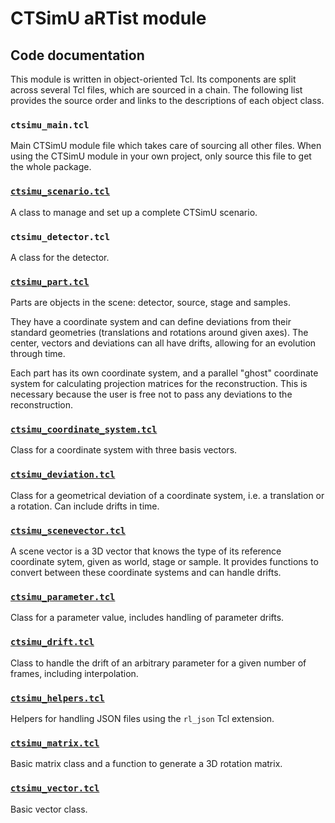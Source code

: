 # CTSimU aRTist module

## Code documentation
This module is written in object-oriented Tcl. Its components are split across several Tcl files, which are sourced in a chain. The following list provides the source order and links to the descriptions of each object class.

### `ctsimu_main.tcl`
Main CTSimU module file which takes care of sourcing all other files. When using the CTSimU module in your own project, only source this file to get the whole package.
    
### [`ctsimu_scenario.tcl`](scenario.md)
A class to manage and set up a complete CTSimU scenario.

### `ctsimu_detector.tcl`
A class for the detector.

### [`ctsimu_part.tcl`](part.md)
Parts are objects in the scene: detector, source, stage and samples.

They have a coordinate system and can define deviations from their standard geometries (translations and rotations around given axes). The center, vectors and deviations can all have drifts, allowing for an evolution through time.

Each part has its own coordinate system, and a parallel "ghost" coordinate system for calculating projection matrices for the reconstruction. This is necessary because the user is free not to pass any deviations to the reconstruction.

### [`ctsimu_coordinate_system.tcl`](coordinate_system.md)
Class for a coordinate system with three basis vectors.

### [`ctsimu_deviation.tcl`](deviation.md)
Class for a geometrical deviation of a coordinate system, i.e. a translation or a rotation. Can include drifts in time.

### [`ctsimu_scenevector.tcl`](scenevector.md)
A scene vector is a 3D vector that knows the type of its reference coordinate sytem, given as world, stage or sample. It provides functions to convert between these coordinate systems and can handle drifts.

### [`ctsimu_parameter.tcl`](parameter.md)
Class for a parameter value, includes handling of parameter drifts.

### [`ctsimu_drift.tcl`](drift.md)
Class to handle the drift of an arbitrary parameter for a given number of frames, including interpolation.

### [`ctsimu_helpers.tcl`](helpers.md)
Helpers for handling JSON files using the `rl_json` Tcl extension.
    
### [`ctsimu_matrix.tcl`](matrix.md)
Basic matrix class and a function to generate a 3D rotation matrix.

### [`ctsimu_vector.tcl`](vector.md)
Basic vector class.
